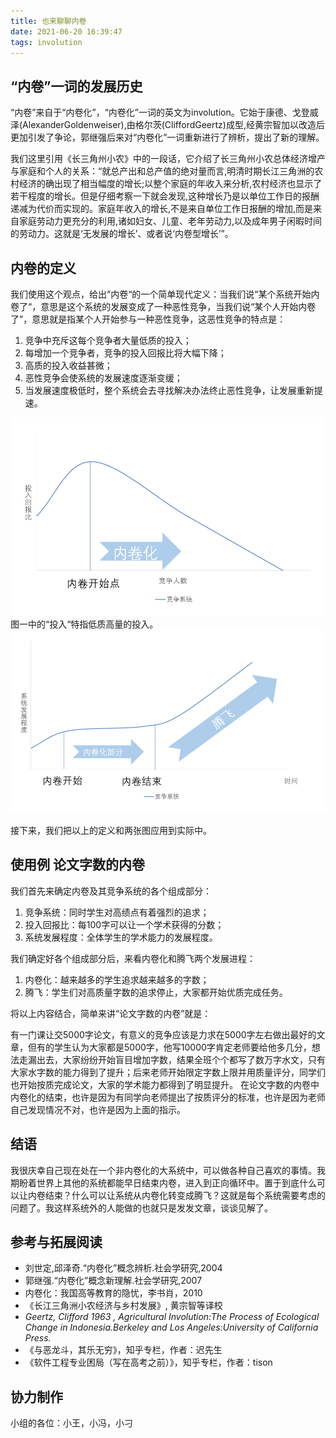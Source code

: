 ```yaml
---
title: 也来聊聊内卷
date: 2021-06-20 16:39:47
tags: involution 
---
```

## “内卷”一词的发展历史
“内卷”来自于“内卷化”，“内卷化”一词的英文为involution。它始于康德、戈登威泽(AlexanderGoldenweiser),由格尔茨(CliffordGeertz)成型,经黄宗智加以改造后更加引发了争论，郭继强后来对“内卷化”一词重新进行了辨析，提出了新的理解。

我们这里引用《长三角州小农》中的一段话，它介绍了长三角州小农总体经济增产与家庭和个人的关系：“就总产出和总产值的绝对量而言,明清时期长江三角洲的农村经济的确出现了相当幅度的增长;以整个家庭的年收入来分析,农村经济也显示了若干程度的增长。但是仔细考察一下就会发现,这种增长乃是以单位工作日的报酬递减为代价而实现的。家庭年收入的增长,不是来自单位工作日报酬的增加,而是来自家庭劳动力更充分的利用,诸如妇女、儿童、老年劳动力,以及成年男子闲暇时间的劳动力。这就是‘无发展的增长’、或者说‘内卷型增长’”。

## 内卷的定义
我们使用这个观点，给出“内卷“的一个简单现代定义：当我们说“某个系统开始内卷了“，意思是这个系统的发展变成了一种恶性竞争，当我们说“某个人开始内卷了”，意思就是指某个人开始参与一种恶性竞争，这恶性竞争的特点是：
1. 竞争中充斥这每个竞争者大量低质的投入；
2. 每增加一个竞争者，竞争的投入回报比将大幅下降；
3. 高质的投入收益甚微；
4. 恶性竞争会使系统的发展速度逐渐变缓；
5. 当发展速度极低时，整个系统会去寻找解决办法终止恶性竞争，让发展重新提速。
 
 ![](./involution/1.png)
图一中的“投入“特指低质高量的投入。
 ![](./involution/2.png)
 
接下来，我们把以上的定义和两张图应用到实际中。

## 使用例 论文字数的内卷
我们首先来确定内卷及其竞争系统的各个组成部分：
1.	竞争系统：同时学生对高绩点有着强烈的追求；
2.	投入回报比：每100字可以让一个学术获得的分数；
3.	系统发展程度：全体学生的学术能力的发展程度。

我们确定好各个组成部分后，来看内卷化和腾飞两个发展进程：
1.	内卷化：越来越多的学生追求越来越多的字数；
2.	腾飞：学生们对高质量字数的追求停止，大家都开始优质完成任务。

将以上内容结合，简单来讲“论文字数的内卷”就是：

有一门课让交5000字论文，有意义的竞争应该是力求在5000字左右做出最好的文章，但有的学生认为大家都是5000字，他写10000字肯定老师要给他多几分，想法走漏出去，大家纷纷开始盲目增加字数，结果全班个个都写了数万字水文，只有大家水字数的能力得到了提升；后来老师开始限定字数上限并用质量评分，同学们也开始按质完成论文，大家的学术能力都得到了明显提升。
在论文字数的内卷中内卷化的结束，也许是因为有同学向老师提出了按质评分的标准，也许是因为老师自己发现情况不对，也许是因为上面的指示。

## 结语
我很庆幸自己现在处在一个非内卷化的大系统中，可以做各种自己喜欢的事情。我期盼着世界上其他的系统都能早日结束内卷，进入到正向循环中。置于到底什么可以让内卷结束？什么可以让系统从内卷化转变成腾飞？这就是每个系统需要考虑的问题了。我这样系统外的人能做的也就只是发发文章，谈谈见解了。


## 参考与拓展阅读
* 刘世定,邱泽奇.“内卷化”概念辨析.社会学研究,2004
* 郭继强.“内卷化”概念新理解.社会学研究,2007
* 内卷化：我国高等教育的隐忧，李书肖，2010
* 《长江三角洲小农经济与乡村发展》, 黄宗智等译校
* _Geertz, Clifford 1963 , Agricultural Involution:The Process of Ecological Change in Indonesia.Berkeley and Los Angeles:University of California Press._
* 《与恶龙斗，其乐无穷》，知乎专栏，作者：迟先生
* 《软件工程专业困局（写在高考之前）》，知乎专栏，作者：tison

## 协力制作
小组的各位：小王，小冯，小刁